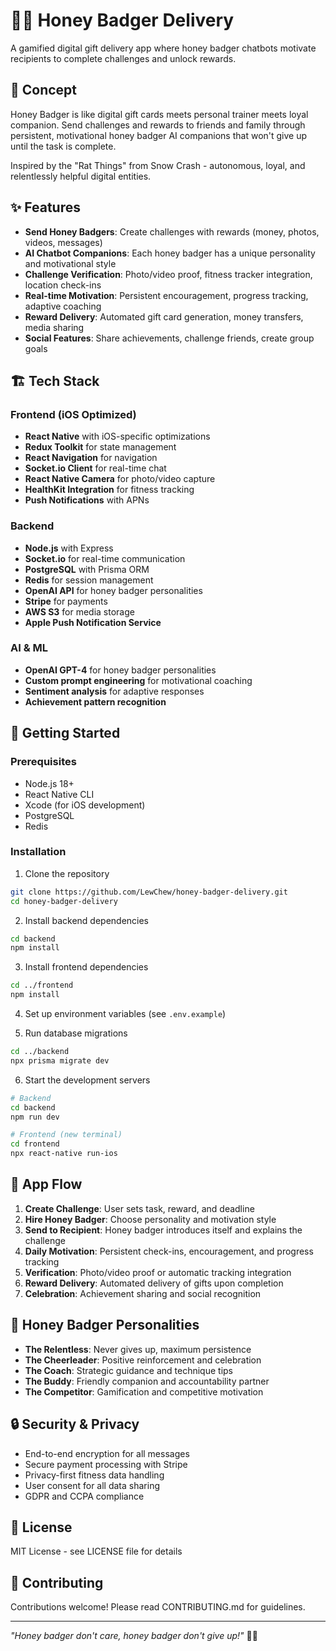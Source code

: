 # 🍯🦡 Honey Badger Delivery

A gamified digital gift delivery app where honey badger chatbots motivate recipients to complete challenges and unlock rewards.

## 🎯 Concept

Honey Badger is like digital gift cards meets personal trainer meets loyal companion. Send challenges and rewards to friends and family through persistent, motivational honey badger AI companions that won't give up until the task is complete.

Inspired by the "Rat Things" from Snow Crash - autonomous, loyal, and relentlessly helpful digital entities.

## ✨ Features

- **Send Honey Badgers**: Create challenges with rewards (money, photos, videos, messages)
- **AI Chatbot Companions**: Each honey badger has a unique personality and motivational style
- **Challenge Verification**: Photo/video proof, fitness tracker integration, location check-ins
- **Real-time Motivation**: Persistent encouragement, progress tracking, adaptive coaching
- **Reward Delivery**: Automated gift card generation, money transfers, media sharing
- **Social Features**: Share achievements, challenge friends, create group goals

## 🏗️ Tech Stack

### Frontend (iOS Optimized)
- **React Native** with iOS-specific optimizations
- **Redux Toolkit** for state management
- **React Navigation** for navigation
- **Socket.io Client** for real-time chat
- **React Native Camera** for photo/video capture
- **HealthKit Integration** for fitness tracking
- **Push Notifications** with APNs

### Backend
- **Node.js** with Express
- **Socket.io** for real-time communication
- **PostgreSQL** with Prisma ORM
- **Redis** for session management
- **OpenAI API** for honey badger personalities
- **Stripe** for payments
- **AWS S3** for media storage
- **Apple Push Notification Service**

### AI & ML
- **OpenAI GPT-4** for honey badger personalities
- **Custom prompt engineering** for motivational coaching
- **Sentiment analysis** for adaptive responses
- **Achievement pattern recognition**

## 🚀 Getting Started

### Prerequisites
- Node.js 18+
- React Native CLI
- Xcode (for iOS development)
- PostgreSQL
- Redis

### Installation

1. Clone the repository
```bash
git clone https://github.com/LewChew/honey-badger-delivery.git
cd honey-badger-delivery
```

2. Install backend dependencies
```bash
cd backend
npm install
```

3. Install frontend dependencies
```bash
cd ../frontend
npm install
```

4. Set up environment variables (see `.env.example`)

5. Run database migrations
```bash
cd ../backend
npx prisma migrate dev
```

6. Start the development servers
```bash
# Backend
cd backend
npm run dev

# Frontend (new terminal)
cd frontend
npx react-native run-ios
```

## 📱 App Flow

1. **Create Challenge**: User sets task, reward, and deadline
2. **Hire Honey Badger**: Choose personality and motivation style
3. **Send to Recipient**: Honey badger introduces itself and explains the challenge
4. **Daily Motivation**: Persistent check-ins, encouragement, and progress tracking
5. **Verification**: Photo/video proof or automatic tracking integration
6. **Reward Delivery**: Automated delivery of gifts upon completion
7. **Celebration**: Achievement sharing and social recognition

## 🦡 Honey Badger Personalities

- **The Relentless**: Never gives up, maximum persistence
- **The Cheerleader**: Positive reinforcement and celebration
- **The Coach**: Strategic guidance and technique tips
- **The Buddy**: Friendly companion and accountability partner
- **The Competitor**: Gamification and competitive motivation

## 🔒 Security & Privacy

- End-to-end encryption for all messages
- Secure payment processing with Stripe
- Privacy-first fitness data handling
- User consent for all data sharing
- GDPR and CCPA compliance

## 📄 License

MIT License - see LICENSE file for details

## 🤝 Contributing

Contributions welcome! Please read CONTRIBUTING.md for guidelines.

---

*"Honey badger don't care, honey badger don't give up!"* 🦡💪